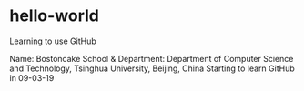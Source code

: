# hello-world
Learning to use GitHub

Name: Bostoncake
School & Department: Department of Computer Science and Technology, Tsinghua University, Beijing, China
Starting to learn GitHub in 09-03-19
